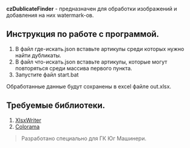 **czDublicateFinder** - предназначен для обработки изображений и добавления на них watermark-ов.

## Инструкция по работе с программой.
1. В файл где-искать.json вставьте артикулы среди которых нужно найти дубликаты.
2. В файл что-искать.json вставьте артикулы, которые могут повторяться среди массива первого пункта.
3. Запустите файл start.bat

Обработанные данные будут сохранены в excel файле out.xlsx.

## Требуемые библиотеки.
1. [XlsxWriter](https://pypi.org/project/XlsxWriter/)
2. [Colorama](https://pypi.org/project/colorama/)

> Разработано специально для ГК Юг Машинери.
